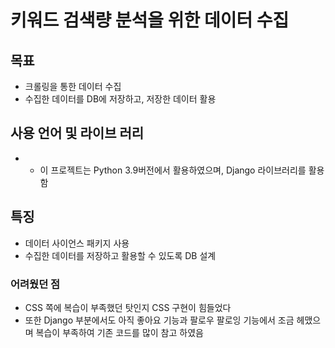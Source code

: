 # 키워드 검색량 분석을 위한 데이터 수집
## 목표 
- 크롤링을 통한 데이터 수집
- 수집한 데이터를 DB에 저장하고, 저장한 데이터 활용

## 사용 언어 및 라이브 러리
- - 이 프로젝트는 Python 3.9버전에서 활용하였으며, Django 라이브러리를 활용함

## 특징
- 데이터 사이언스 패키지 사용
- 수집한 데이터를 저장하고 활용할 수 있도록 DB 설계


### 어려웠던 점
- CSS 쪽에 복습이 부족했던 탓인지 CSS 구현이 힘들었다
- 또한 Django 부분에서도 아직 좋아요 기능과 팔로우 팔로잉 기능에서 조금 헤맸으며 복습이 부족하여 기존 코드를 많이 참고 하였음

